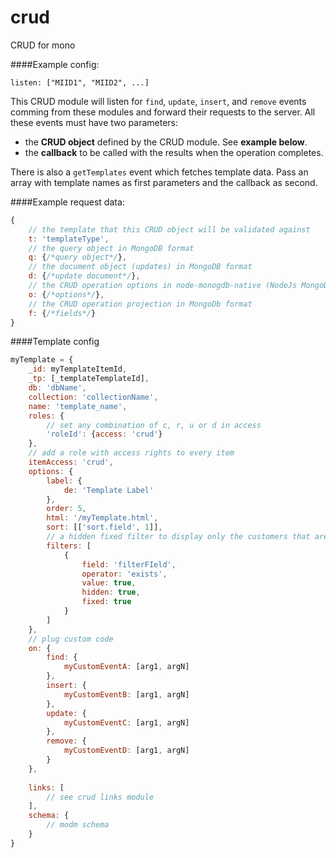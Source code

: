 crud
====

CRUD for mono

####Example config:

```
listen: ["MIID1", "MIID2", ...]
```

This CRUD module will listen for `find`, `update`, `insert`, and `remove` events comming from these modules
and forward their requests to the server. All these events must have two parameters:

 * the **CRUD object** defined by the CRUD module. See **example below**.
 * the **callback** to be called with the results when the operation completes.

There is also a `getTemplates` event which fetches template data. Pass an array with template names as first parameters and the callback as second.

####Example request data:
```js
{
    // the template that this CRUD object will be validated against
    t: 'templateType',
    // the query object in MongoDB format
    q: {/*query object*/},
    // the document object (updates) in MongoDB format
    d: {/*update document*/},
    // the CRUD operation options in node-monogdb-native (NodeJs MongoDb driver) format
    o: {/*options*/},
    // the CRUD operation projection in MongoDb format
    f: {/*fields*/}
}
```

####Template config
```js
myTemplate = {
    _id: myTemplateItemId,
    _tp: [_templateTemplateId],
    db: 'dbName',
    collection: 'collectionName',
    name: 'template_name',
    roles: {
        // set any combination of c, r, u or d in access
        'roleId': {access: 'crud'}
    },
    // add a role with access rights to every item
    itemAccess: 'crud',
    options: {
        label: {
            de: 'Template Label'
        },
        order: 5,
        html: '/myTemplate.html',
        sort: [['sort.field', 1]],
        // a hidden fixed filter to display only the customers that are HB
        filters: [
            {
                field: 'filterFIeld',
                operator: 'exists',
                value: true,
                hidden: true,
                fixed: true
            }
        ]
    },
    // plug custom code
    on: {
        find: {
            myCustomEventA: [arg1, argN]
        },
        insert: {
            myCustomEventB: [arg1, argN]
        },
        update: {
            myCustomEventC: [arg1, argN]
        },
        remove: {
            myCustomEventD: [arg1, argN]
        }
    },
    
    links: [
        // see crud links module
    ],
    schema: {
        // modm schema
    }
}
```

